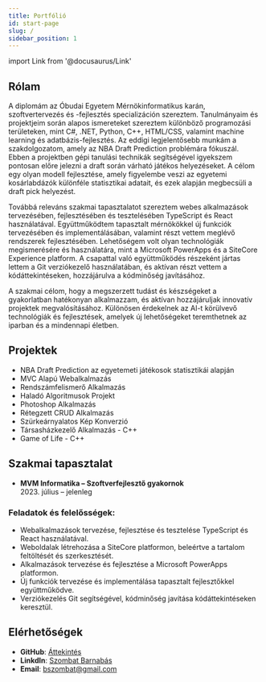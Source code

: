 ```yaml
---
title: Portfólió 
id: start-page
slug: /
sidebar_position: 1
---
```


import Link from '@docusaurus/Link'

## Rólam
A diplomám az Óbudai Egyetem Mérnökinformatikus karán, szoftvertervezés és -fejlesztés specializáción szereztem. Tanulmányaim és projektjeim során alapos ismereteket szereztem különböző programozási területeken, mint C#, .NET, Python, C++, HTML/CSS, valamint machine learning és adatbázis-fejlesztés. Az eddigi legjelentősebb munkám a szakdolgozatom, amely az NBA Draft Prediction problémára fókuszál. Ebben a projektben gépi tanulási technikák segítségével igyekszem pontosan előre jelezni a draft során várható játékos helyezéseket. A célom egy olyan modell fejlesztése, amely figyelembe veszi az egyetemi kosárlabdázók különféle statisztikai adatait, és ezek alapján megbecsüli a draft pick helyezést.


Továbbá releváns szakmai tapasztalatot szereztem webes alkalmazások tervezésében, fejlesztésében és tesztelésében TypeScript és React használatával. Együttműködtem tapasztalt mérnökökkel új funkciók tervezésében és implementálásában, valamint részt vettem meglévő rendszerek fejlesztésében. Lehetőségem volt olyan technológiák megismerésére és használatára, mint a Microsoft PowerApps és a SiteCore Experience platform. A csapattal való együttműködés részeként jártas lettem a Git verziókezelő használatában, és aktívan részt vettem a kódáttekintéseken, hozzájárulva a kódminőség javításához.


A szakmai célom, hogy a megszerzett tudást és készségeket a gyakorlatban hatékonyan alkalmazzam, és aktívan hozzájáruljak innovatív projektek megvalósításához. Különösen érdekelnek az AI-t körülvevő technológiák és fejlesztések, amelyek új lehetőségeket teremthetnek az iparban és a mindennapi életben.



## Projektek

- <Link to="/nba_predi">NBA Draft Prediction az egyetemeti játékosok statisztikái alapján</Link>
- <Link to="/SOF_MVC_app">MVC Alapú Webalkalmazás</Link>
- <Link to="/license_plate_detection">Rendszámfelismerő Alkalmazás</Link>
- <Link to="/halal">Haladó Algoritmusok Projekt</Link>
- <Link to="/photoshop">Photoshop Alkalmazás</Link>
- <Link to="/HFT_CRUD">Rétegzett CRUD Alkalmazás</Link>
- <Link to="/BMP_grayscale">Szürkeárnyalatos Kép Konverzió</Link>
- <Link to="/cpp_oop">Társasházkezelő Alkalmazás - C++</Link>
- <Link to="/cpp_Game_of_life">Game of Life - C++</Link>

## Szakmai tapasztalat
- **MVM Informatika – Szoftverfejlesztő gyakornok**  
  2023. július – jelenleg  

### Feladatok és felelősségek:
- Webalkalmazások tervezése, fejlesztése és tesztelése TypeScript és React használatával.
- Weboldalak létrehozása a SiteCore platformon, beleértve a tartalom feltöltését és szerkesztését.
- Alkalmazások tervezése és fejlesztése a Microsoft PowerApps platformon.
- Új funkciók tervezése és implementálása tapasztalt fejlesztőkkel együttműködve.
- Verziókezelés Git segítségével, kódminőség javítása kódáttekintéseken keresztül.


## Elérhetőségek
- **GitHub**: [Áttekintés](https://github.com/Barni6)
- **LinkdIn**: [Szombat Barnabás](https://www.linkedin.com/in/barnab%C3%A1s-szombat-24a4a3313/)
- **Email**: [bszombat@gmail.com](mailto:bszombat@gmail.com)  
